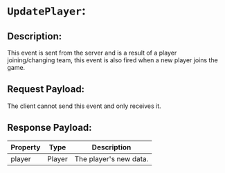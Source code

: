 # `UpdatePlayer`:

## Description:
This event is sent from the server and is a result of a player joining/changing team, this event is also fired when a new player joins the game.

## Request Payload:
The client cannot send this event and only receives it.

## Response Payload:
| Property | Type | Description
| -------- | ---- | -----------
| player   | Player | The player's new data.